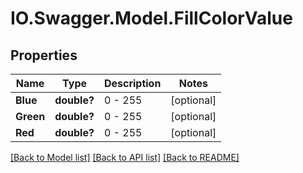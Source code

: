 # IO.Swagger.Model.FillColorValue
## Properties

Name | Type | Description | Notes
------------ | ------------- | ------------- | -------------
**Blue** | **double?** | 0 - 255 | [optional] 
**Green** | **double?** | 0 - 255 | [optional] 
**Red** | **double?** | 0 - 255 | [optional] 

[[Back to Model list]](../README.md#documentation-for-models) [[Back to API list]](../README.md#documentation-for-api-endpoints) [[Back to README]](../README.md)

